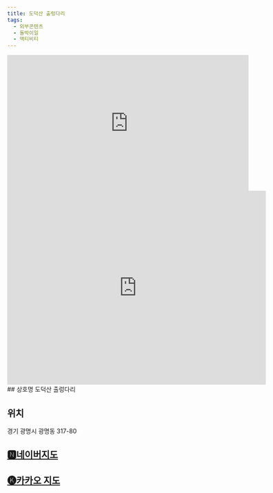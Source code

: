 ```yaml
---
title: 도덕산 출렁다리
tags:
  - 외부콘텐츠
  - 돌박이일
  - 액티비티
---
```

<iframe width="560" height="315" src="https://www.youtube.com/embed/HG8ZgrVEK_A?si=e-9eFCc_rSBh5o16" title="YouTube video player" frameborder="0" allow="accelerometer; autoplay; clipboard-write; encrypted-media; gyroscope; picture-in-picture; web-share" referrerpolicy="strict-origin-when-cross-origin" allowfullscreen></iframe>

<iframe src="https://www.google.com/maps/embed?pb=!1m18!1m12!1m3!1d3166.725440861264!2d126.85479775222419!3d37.46720400025496!2m3!1f0!2f0!3f0!3m2!1i1024!2i768!4f13.1!3m3!1m2!1s0x357b633a65940d65%3A0xe34f64799b26031c!2z64-E642V7IKwIOy2nOuggeuLpOumrA!5e0!3m2!1sko!2skr!4v1741362005037!5m2!1sko!2skr" width="600" height="450" style="border:0;" allowfullscreen="" loading="lazy" referrerpolicy="no-referrer-when-downgrade"></iframe>
## 상호명
도덕산 출렁다리

## 위치
경기 광명시 광명동 317-80


## [🅽네이버지도](https://naver.me/GwpMJjed)

## [🅚카카오 지도](https://place.map.kakao.com/1114038075)